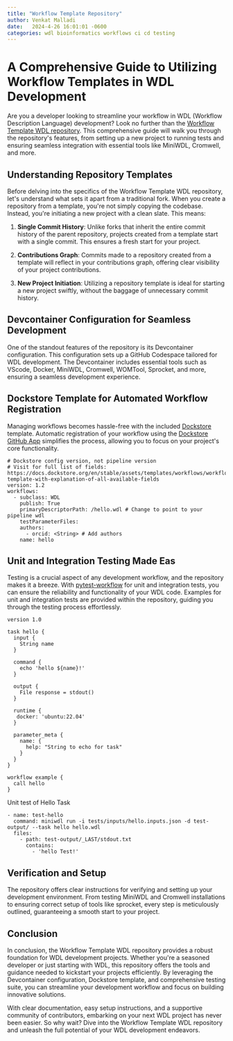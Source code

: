 ```yaml
---
title: "Workflow Template Repository"
author: Venkat Malladi
date:   2024-4-26 16:01:01 -0600
categories: wdl bioinformatics workflows ci cd testing
---
```


# A Comprehensive Guide to Utilizing Workflow Templates in WDL Development

Are you a developer looking to streamline your workflow in WDL (Workflow Description Language) development? Look no further than the [Workflow Template WDL repository](https://github.com/openwdl/workflow-template-wdl). This comprehensive guide will walk you through the repository's features, from setting up a new project to running tests and ensuring seamless integration with essential tools like MiniWDL, Cromwell, and more.

## Understanding Repository Templates

Before delving into the specifics of the Workflow Template WDL repository, let's understand what sets it apart from a traditional fork. When you create a repository from a template, you're not simply copying the codebase. Instead, you're initiating a new project with a clean slate. This means:

1. **Single Commit History**: Unlike forks that inherit the entire commit history of the parent repository, projects created from a template start with a single commit. This ensures a fresh start for your project.

2. **Contributions Graph**: Commits made to a repository created from a template will reflect in your contributions graph, offering clear visibility of your project contributions.

3. **New Project Initiation**: Utilizing a repository template is ideal for starting a new project swiftly, without the baggage of unnecessary commit history.

## Devcontainer Configuration for Seamless Development

One of the standout features of the repository is its Devcontainer configuration. This configuration sets up a GitHub Codespace tailored for WDL development. The Devcontainer includes essential tools such as VScode, Docker, MiniWDL, Cromwell, WOMTool, Sprocket, and more, ensuring a seamless development experience.

## Dockstore Template for Automated Workflow Registration

Managing workflows becomes hassle-free with the included [Dockstore](https://dockstore.org/) template. Automatic registration of your workflow using the [Dockstore GitHub App](https://docs.dockstore.org/en/stable/getting-started/github-apps/github-apps-landing-page.html) simplifies the process, allowing you to focus on your project's core functionality.

```
# Dockstore config version, not pipeline version
# Visit for full list of fields: https://docs.dockstore.org/en/stable/assets/templates/workflows/workflows.html#full-template-with-explanation-of-all-available-fields
version: 1.2
workflows:
  - subclass: WDL
    publish: True
    primaryDescriptorPath: /hello.wdl # Change to point to your pipeline wdl
    testParameterFiles:
    authors:
      - orcid: <String> # Add authors
    name: hello
```

## Unit and Integration Testing Made Eas

Testing is a crucial aspect of any development workflow, and the  repository makes it a breeze. With [pytest-workflow](https://pytest-workflow.readthedocs.io/) for unit and integration tests, you can ensure the reliability and functionality of your WDL code. Examples for unit and integration tests are provided within the repository, guiding you through the testing process effortlessly.

```
version 1.0

task hello {
  input {
    String name
  }

  command {
    echo 'hello ${name}!'
  }

  output {
    File response = stdout()
  }

  runtime {
   docker: 'ubuntu:22.04'
  }

  parameter_meta {
    name: {
      help: "String to echo for task"
    }
  }
}

workflow example {
  call hello
}
```


Unit test of Hello Task

```
- name: test-hello
  command: miniwdl run -i tests/inputs/hello.inputs.json -d test-output/ --task hello hello.wdl
  files:
    - path: test-output/_LAST/stdout.txt
      contains:                        
        - 'hello Test!'
```

## Verification and Setup

The repository offers clear instructions for verifying and setting up your development environment. From testing MiniWDL and Cromwell installations to ensuring correct setup of tools like sprocket, every step is meticulously outlined, guaranteeing a smooth start to your project.

## Conclusion

In conclusion, the Workflow Template WDL repository provides a robust foundation for WDL development projects. Whether you're a seasoned developer or just starting with WDL, this repository offers the tools and guidance needed to kickstart your projects efficiently. By leveraging the Devcontainer configuration, Dockstore template, and comprehensive testing suite, you can streamline your development workflow and focus on building innovative solutions.

With clear documentation, easy setup instructions, and a supportive community of contributors, embarking on your next WDL project has never been easier. So why wait? Dive into the Workflow Template WDL repository and unleash the full potential of your WDL development endeavors.

